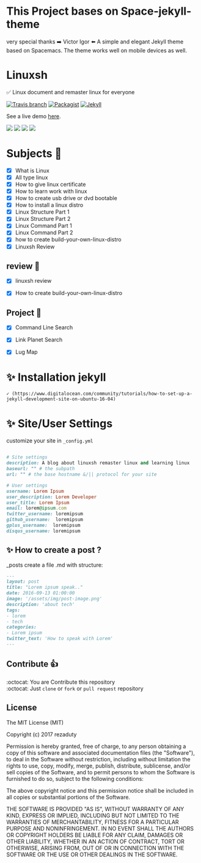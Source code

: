 # This Project bases on Space-jekyll-theme

very special thanks :arrow_right: Victor Igor :arrow_left:
A simple and elegant Jekyll theme based on Spacemacs. The theme works well on mobile devices as well.

# Linuxsh

:white_check_mark: Linux document and remaster linux for everyone

[![Travis branch](https://img.shields.io/travis/rust-lang/rust/master.svg)]()
[![Packagist](https://img.shields.io/packagist/l/doctrine/orm.svg)]()
[![Jekyll](https://img.shields.io/badge/Powered-jekyll-brightgreen.svg)](https://jekyllrb.com/)

See a live demo [here](https://rezaduty.github.io/linuxsh).

![](https://www.dropbox.com/s/31it9ov78xnda7u/https%20%20%20rezaduty.github.io%20linuxsh%20.png?dl=1)
![](https://www.dropbox.com/s/lyve6ldfuzhtctn/linuxpost.png?dl=1)
![](https://www.dropbox.com/s/8zw4yrlvcl7sg31/Command%20Line%20Search.png?dl=11)
![](https://www.dropbox.com/s/czfvnzjn28nl47p/linuxmap.png?dl=1)



# Subjects :rocket:
- [x] What is Linux
- [x] All type linux
- [x] How to give linux certificate
- [x] How to learn work with linux
- [x] How to create usb drive or dvd bootable
- [x] How to install a linux distro
- [x] Linux Structure Part 1
- [x] Linux Structure Part 2
- [x] Linux Command Part 1
- [x] Linux Command Part 2
- [x] how to create build-your-own-linux-distro
- [x] Linuxsh Review

## review :rocket:

- [x] linuxsh review 

- [x] How to create build-your-own-linux-distro

## Project :rocket:

- [x] Command Line Search

- [x] Link Planet Search

- [x] Lug Map

# :sparkles: Installation jekyll
	✓ (https://www.digitalocean.com/community/tutorials/how-to-set-up-a-jekyll-development-site-on-ubuntu-16-04) 
# :sparkles: Site/User Settings

customize your site in ``_config.yml``

```ruby

# Site settings
description: A blog about linuxsh remaster linux and learning linux
baseurl: "" # the subpath
url: "" # the base hostname &/|| protocol for your site 

# User settings
username: Lorem Ipsum
user_description: Lorem Developer
user_title: Lorem Ipsum
email: lorem@ipsum.com
twitter_username: loremipsum
github_username:  loremipsum
gplus_username:  loremipsum
disqus_username: loremipsum

```

## :sparkles: How to create a post ? 

_posts create a file .md with structure:

```md
---
layout: post
title: "Lorem ipsum speak.."
date: 2016-09-13 01:00:00
image: '/assets/img/post-image.png'
description: 'about tech'
tags:
- lorem
- tech 
categories:
- Lorem ipsum
twitter_text: 'How to speak with Lorem'
---
```

## Contribute :+1:
:octocat:  You are Contribute this repository <br>
:octocat:  Just ``clone`` or ``fork`` or ``pull request`` repository

## License

The MIT License (MIT)

Copyright (c) 2017 rezaduty

Permission is hereby granted, free of charge, to any person obtaining a copy
of this software and associated documentation files (the "Software"), to deal
in the Software without restriction, including without limitation the rights
to use, copy, modify, merge, publish, distribute, sublicense, and/or sell
copies of the Software, and to permit persons to whom the Software is
furnished to do so, subject to the following conditions:

The above copyright notice and this permission notice shall be included in all
copies or substantial portions of the Software.

THE SOFTWARE IS PROVIDED "AS IS", WITHOUT WARRANTY OF ANY KIND, EXPRESS OR
IMPLIED, INCLUDING BUT NOT LIMITED TO THE WARRANTIES OF MERCHANTABILITY,
FITNESS FOR A PARTICULAR PURPOSE AND NONINFRINGEMENT. IN NO EVENT SHALL THE
AUTHORS OR COPYRIGHT HOLDERS BE LIABLE FOR ANY CLAIM, DAMAGES OR OTHER
LIABILITY, WHETHER IN AN ACTION OF CONTRACT, TORT OR OTHERWISE, ARISING FROM,
OUT OF OR IN CONNECTION WITH THE SOFTWARE OR THE USE OR OTHER DEALINGS IN THE
SOFTWARE.
